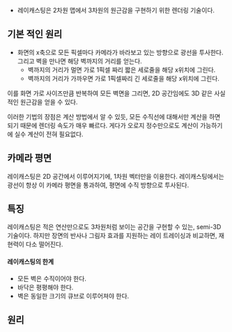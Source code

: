 - 레이캐스팅은 2차원 맵에서 3차원의 원근감을 구현하기 위한 렌더링 기술이다.

## 기본 적인 원리
- 화면의 x축으로 모든 픽셀마다 카메라가 바라보고 있는 방향으로 광선을 투사한다.
  그리고 벽을 만나면 해당 벽까지의 거리를 얻는다.
  - 벽까지의 거리가 멀면 가로 1픽셀 짜리 짧은 세로줄을 해당 x위치에 그린다.
  - 벽까지의 거리가 가까우면 가로 1픽셀짜리 긴 세로줄을 해당 x위치에 그린다.

이를 화면 가로 사이즈만큼 반복하여 모든 벽면을 그리면, 2D 공간임에도 3D 같은 사실적인 원근감을 얻을 수 있다.

이러한 기법의 장점은 계산 방법에서 알 수 있듯, 모든 수직선에 대해서만 계산을 하면 되기 때문에 렌더링 속도가 매우 빠르다.
게다가 오로지 정수만으로도 계산이 가능하기에 실수 계산이 전혀 필요없다.

## 카메라 평면
레이캐스팅은 2D 공간에서 이루어지기에, 1차원 벡터만을 이용한다.
레이캐스팅에서는 광선이 항상 이 카메라 평면을 통과하여, 평면에 수직 방향으로 투사된다.

## 특징
레이캐스팅은 적은 연산만으로도 3차원처럼 보이는 공간을 구현할 수 있는, semi-3D 기술이다.
하지만 장면의 반사나 그림자 효과를 지원하는 레이 트레이싱과 비교하면, 재현력이 다소 떨어진다.

#### 레이캐스팅의 한계
- 모든 벽은 수직이어야 한다.
- 바닥은 평평해야 한다.
- 벽은 동일한 크기의 큐브로 이루어져야 한다.

## 원리
